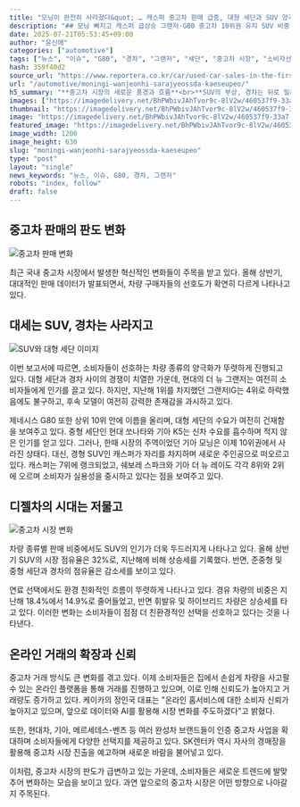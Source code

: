 ```yaml
---
title: "모닝이 완전히 사라졌다&quot; … 캐스퍼 중고차 판매 급증, 대형 세단과 SUV 양극화 심화"
description: "## 모닝 빠지고 캐스퍼 급상승 그랜저·G80 중고차 10위권 유지 SUV 비중 확대, 디젤은 퇴조 흐름 ..."
date: 2025-07-21T05:53:45+09:00
author: "윤신애"
categories: ["automotive"]
tags: ["뉴스", "이슈", "G80", "경차", "그랜저", "세단", "중고차 시장", "소비자선택의변화", "중고차시장전망"]
hash: 359f40d2
source_url: "https://www.reportera.co.kr/car/used-car-sales-in-the-first-half-of-the-year/"
url: "/automotive/moningi-wanjeonhi-sarajyeossda-kaeseupeo/"
h5_summary: "**중고차 시장의 새로운 풍경과 흐름**<br>**SUV의 부상, 경차는 뒤로 밀려나**"
images: ["https://imagedelivery.net/BhPWbivJAhTvor9c-8lV2w/460537f9-33a7-49b8-0a76-2f8d33c67100/public", "https://imagedelivery.net/BhPWbivJAhTvor9c-8lV2w/ca157427-5eb0-476b-9e5c-a49343fba300/public", "https://imagedelivery.net/BhPWbivJAhTvor9c-8lV2w/21cf2975-f7c5-4103-7019-1651aa7a2100/public", "https://imagedelivery.net/BhPWbivJAhTvor9c-8lV2w/8fbb8df6-9f02-4c09-ecb0-487cfb252400/public"]
thumbnail: "https://imagedelivery.net/BhPWbivJAhTvor9c-8lV2w/460537f9-33a7-49b8-0a76-2f8d33c67100/public"
image: "https://imagedelivery.net/BhPWbivJAhTvor9c-8lV2w/460537f9-33a7-49b8-0a76-2f8d33c67100/public"
featured_image: "https://imagedelivery.net/BhPWbivJAhTvor9c-8lV2w/460537f9-33a7-49b8-0a76-2f8d33c67100/public"
image_width: 1200
image_height: 630
slug: "moningi-wanjeonhi-sarajyeossda-kaeseupeo"
type: "post"
layout: "single"
news_keywords: "뉴스, 이슈, G80, 경차, 그랜저"
robots: "index, follow"
draft: false
---
```


## 중고차 판매의 판도 변화

![중고차 판매 변화](https://imagedelivery.net/BhPWbivJAhTvor9c-8lV2w/8fbb8df6-9f02-4c09-ecb0-487cfb252400/public)


최근 국내 중고차 시장에서 발생한 혁신적인 변화들이 주목을 받고 있다. 올해 상반기, 대대적인 판매 데이터가 발표되면서, 차량 구매자들의 선호도가 확연히 다르게 나타나고 있다.

## 대세는 SUV, 경차는 사라지고

![SUV와 대형 세단 이미지](https://imagedelivery.net/BhPWbivJAhTvor9c-8lV2w/460537f9-33a7-49b8-0a76-2f8d33c67100/public)


이번 보고서에 따르면, 소비자들이 선호하는 차량 종류의 양극화가 뚜렷하게 진행되고 있다. 대형 세단과 경차 사이의 경쟁이 치열한 가운데, 현대의 더 뉴 그랜저는 여전히 소비자들에게 인기를 끌고 있다. 하지만, 지난해 1위를 차지했던 그랜저IG는 4위로 하락했음에도 불구하고, 후속 모델이 여전히 강력한 존재감을 과시하고 있다.

제네시스 G80 또한 상위 10위 안에 이름을 올리며, 대형 세단의 수요가 여전히 건재함을 보여주고 있다. 중형 세단인 현대 쏘나타와 기아 K5는 신차 수요를 흡수하며 적지 않은 인기를 얻고 있다. 그러나, 한때 시장의 주역이었던 기아 모닝은 이제 10위권에서 사라진 상태다. 대신, 경형 SUV인 캐스퍼가 자리를 차지하며 새로운 주인공으로 떠오르고 있다. 캐스퍼는 7위에 랭크되었고, 쉐보레 스파크와 기아 더 뉴 레이도 각각 8위와 2위에 오르며 소비자가 실용성을 중시하고 있다는 점을 보여주고 있다.

## 디젤차의 시대는 저물고

![중고차 시장 변화](https://imagedelivery.net/BhPWbivJAhTvor9c-8lV2w/ca157427-5eb0-476b-9e5c-a49343fba300/public)


차량 종류별 판매 비중에서도 SUV의 인기가 더욱 두드러지게 나타나고 있다. 올해 상반기 SUV의 시장 점유율은 32%로, 지난해에 비해 상승세를 기록했다. 반면, 준중형 및 중형 세단과 경차의 점유율은 감소세를 보이고 있다.

연료 선택에서도 환경 친화적인 흐름이 뚜렷하게 나타나고 있다. 경유 차량의 비중은 지난해 18.4%에서 14.9%로 줄어들었고, 반면 휘발유 및 하이브리드 차량은 상승세를 타고 있다. 이러한 변화는 소비자들이 점점 더 친환경적인 선택을 선호하고 있다는 것을 나타낸다.

## 온라인 거래의 확장과 신뢰

중고차 거래 방식도 큰 변화를 겪고 있다. 이제 소비자들은 집에서 손쉽게 차량을 사고팔 수 있는 온라인 플랫폼을 통해 거래를 진행하고 있으며, 이로 인해 신뢰도가 높아지고 거래량도 증가하고 있다. 케이카의 정인국 대표는 "온라인 홈서비스에 대한 소비자 신뢰가 높아지고 있으며, 앞으로 데이터와 AI를 활용해 시장 변화를 주도하겠다"고 밝혔다.

또한, 현대차, 기아, 메르세데스-벤츠 등 여러 완성차 브랜드들이 인증 중고차 사업을 확대하며 소비자들에게 다양한 선택지를 제공하고 있다. SK렌터카 역시 자사의 경매장을 활용해 중고차 시장 진출을 예고하며 새로운 바람을 불어넣고 있다.

이처럼, 중고차 시장의 판도가 급변하고 있는 가운데, 소비자들은 새로운 트렌드에 발맞추어 변화하는 모습을 보이고 있다. 과연 앞으로의 중고차 시장은 어떤 방향으로 나아갈지 주목된다.
